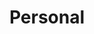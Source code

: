 ---
layout: personal-index
permalink: /personal/index.html
title: Personal
tagline: All my non-technical posts
tags: [blog, personal]
image:
  feature: texture-feature-03.jpg
---